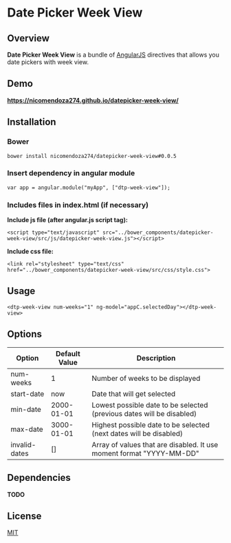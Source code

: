 # Date Picker Week View

## Overview
**Date Picker Week View** is a bundle of [AngularJS](http://angularjs.org) directives that allows you date pickers with
week view.

## Demo
**https://nicomendoza274.github.io/datepicker-week-view/**

## Installation
### Bower
````
bower install nicomendoza274/datepicker-week-view#0.0.5
````

### Insert dependency in angular module
````
var app = angular.module("myApp", ["dtp-week-view"]);
````

### Includes files in index.html (if necessary)

**Include js file (after angular.js script tag):**
````
<script type="text/javascript" src="../bower_components/datepicker-week-view/src/js/datepicker-week-view.js"></script>
````

**Include css file:**
````
<link rel="stylesheet" type="text/css" href="../bower_components/datepicker-week-view/src/css/style.css">
````


## Usage

````
<dtp-week-view num-weeks="1" ng-model="appC.selectedDay"></dtp-week-view>
````


## Options
| Option  | Default Value | Description|
| ------------- | ------------- | ------------------------ |
| num-weeks  | 1  | Number of weeks to be displayed  |
| start-date  | now  | Date that will get selected   |
| min-date  | 2000-01-01  | Lowest possible date to be selected (previous dates will be disabled)   |
| max-date  | 3000-01-01  | Highest possible date to be selected (next dates will be disabled)  |
| invalid-dates  | []  | Array of values that are disabled. It use moment format "YYYY-MM-DD"       |

## Dependencies
**TODO**


## License
[MIT](LICENSE)
